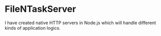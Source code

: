 # FileNTaskServer
 I have created native HTTP servers in Node.js which will handle different kinds of application logics.
